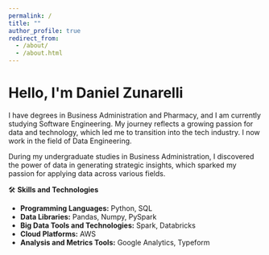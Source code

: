 ```yaml
---
permalink: /
title: ""
author_profile: true
redirect_from: 
  - /about/
  - /about.html
---
```


# Hello, I'm Daniel Zunarelli

I have degrees in Business Administration and Pharmacy, and I am currently studying Software Engineering. My journey reflects a growing passion for data and technology, which led me to transition into the tech industry. I now work in the field of Data Engineering.

During my undergraduate studies in Business Administration, I discovered the power of data in generating strategic insights, which sparked my passion for applying data across various fields.

🛠️ **Skills and Technologies**  

- **Programming Languages:** Python, SQL  
- **Data Libraries:** Pandas, Numpy, PySpark  
- **Big Data Tools and Technologies:** Spark, Databricks  
- **Cloud Platforms:** AWS  
- **Analysis and Metrics Tools:** Google Analytics, Typeform

